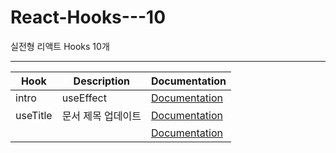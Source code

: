 # React-Hooks---10
실전형 리액트 Hooks 10개
***


| Hook            | Description                                               | Documentation                                                               
| --------------- | --------------------------------------- | --------------------------------------------------------------
| intro        | useEffect                        | [Documentation](https://github.com/Jae-hong-lee/React-Hooks---10/tree/main/IntroUseEffect)
| useTitle        | 문서 제목 업데이트                          | [Documentation](https://github.com/Jae-hong-lee/React-Hooks---10/tree/main/useTitle)
|         |                        | [Documentation]()
